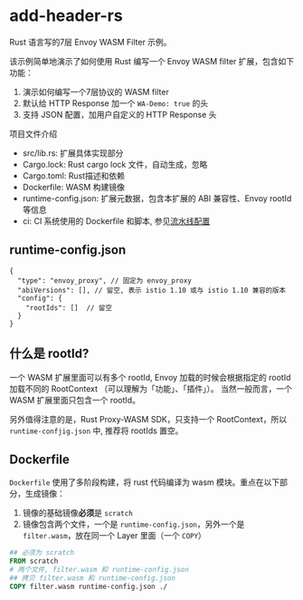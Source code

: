 # add-header-rs

Rust 语言写的7层 Envoy WASM Filter 示例。

该示例简单地演示了如何使用 Rust 编写一个 Envoy WASM filter 扩展，包含如下功能：
1. 演示如何编写一个7层协议的 WASM filter
2. 默认给 HTTP Response 加一个 `WA-Demo: true` 的头
3. 支持 JSON 配置，加用户自定义的 HTTP Response 头

项目文件介绍

- src/lib.rs: 扩展具体实现部分
- Cargo.lock: Rust cargo lock 文件，自动生成，忽略
- Cargo.toml: Rust描述和依赖
- Dockerfile: WASM 构建镜像
- runtime-config.json: 扩展元数据，包含本扩展的 ABI 兼容性、Envoy rootId 等信息
- ci: CI 系统使用的 Dockerfile 和脚本, 参见[流水线配置](https://build.alauda.cn/console-devops/workspace/asm/pipelines/all/wasm-add-header-rs-demo)

## runtime-config.json

```json5
{
  "type": "envoy_proxy", // 固定为 envoy_proxy
  "abiVersions": [], // 留空, 表示 istio 1.10 或与 istio 1.10 兼容的版本
  "config": {
    "rootIds": []  // 留空
  }
}
```

## 什么是 rootId?

一个 WASM 扩展里面可以有多个 rootId, Envoy 加载的时候会根据指定的 rootId 加载不同的 RootContext （可以理解为「功能」、「插件」）。
当然一般而言，一个 WASM 扩展里面只包含一个 rootId。

另外值得注意的是，Rust Proxy-WASM SDK，只支持一个 RootContext，所以 `runtime-confjig.json` 中, 推荐将 rootIds 置空。

## Dockerfile

`Dockerfile` 使用了多阶段构建，将 rust 代码编译为 wasm 模块。重点在以下部分，生成镜像：

1. 镜像的基础镜像**必须**是 `scratch`
2. 镜像包含两个文件，一个是 `runtime-config.json`，另外一个是 `filter.wasm`，放在同一个 Layer 里面（一个 `COPY`）

```Dockerfile
## 必须为 scratch
FROM scratch
# 两个文件, filter.wasm 和 runtime-config.json
## 拷贝 filter.wasm 和 runtime-config.json
COPY filter.wasm runtime-config.json ./
```
